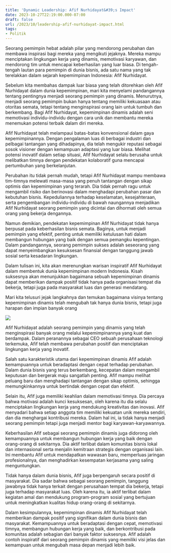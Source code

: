 ```yaml
---
title: 'Dynamic Leadership: Afif Nurhidayat&#39;s Impact'
date: 2023-10-27T22:19:00.000-07:00
draft: false
url: /2023/10/leadership-afif-nurhidayat-impact.html
tags: 
- Politik
---
```


  

Seorang pemimpin hebat adalah pilar yang mendorong perubahan dan membawa inspirasi bagi mereka yang mengikuti jejaknya. Mereka mampu menciptakan lingkungan kerja yang dinamis, memotivasi karyawan, dan mendorong tim untuk mencapai keberhasilan yang luar biasa. Di tengah-tengah lautan para pemimpin di dunia bisnis, ada satu nama yang tak terelakkan dalam sejarah kepemimpinan Indonesia: Afif Nurhidayat.

  

Sebelum kita membahas dampak luar biasa yang telah ditorehkan oleh Afif Nurhidayat dalam dunia kepemimpinan, mari kita menyelami pandangannya tentang pentingnya menjadi seorang pemimpin yang dinamis. Menurutnya, menjadi seorang pemimpin bukan hanya tentang memiliki kekuasaan atau otoritas semata, tetapi tentang menginspirasi orang lain untuk tumbuh dan berkembang. Bagi Afif Nurhidayat, kepemimpinan dinamis adalah seni memotivasi individu-individu dengan cara unik dan membantu mereka menemukan potensi terbaik dalam diri mereka.

  

Afif Nurhidayat telah melampaui batas-batas konvensional dalam gaya kepemimpinannya. Dengan pengalaman luas di berbagai industri dan pelbagai tantangan yang dihadapinya, dia telah mengukir reputasi sebagai sosok visioner dengan kemampuan adaptasi yang luar biasa. Melihat potensi inovatif dalam setiap situasi, Afif Nurhidayat selalu berusaha untuk melibatkan timnya dengan pendekatan kolaboratif guna mencapai pertumbuhan yang berkelanjutan.

  

Perubahan itu tidak pernah mudah, tetapi Afif Nurhidayat mampu membawa tim-timnya melewati masa-masa yang penuh tantangan dengan sikap optimis dan kepemimpinan yang terarah. Dia tidak pernah ragu untuk mengambil risiko dan berinovasi dalam menghadapi perubahan pasar dan kebutuhan bisnis. Kepeduliannya terhadap keselamatan, kesejahteraan, serta pengembangan individu-individu di bawah naungannya menjadikan Afif Nurhidayat seorang pemimpin yang dicintai dan dihormati oleh semua orang yang bekerja dengannya.

  

Namun demikian, pendekatan kepemimpinan Afif Nurhidayat tidak hanya berpusat pada keberhasilan bisnis semata. Baginya, untuk menjadi pemimpin yang efektif, penting untuk memiliki ketulusan hati dalam membangun hubungan yang baik dengan semua pemangku kepentingan. Dalam pandangannya, seorang pemimpin sukses adalah seseorang yang dapat menyeimbangkan kesuksesan finansial dengan tanggung jawab sosial serta kesadaran lingkungan.

  

Dalam tulisan ini, kita akan merenungkan warisan inspiratif Afif Nurhidayat dalam membentuk dunia kepemimpinan modern Indonesia. Kisah suksesnya akan menunjukkan bagaimana sebuah kepemimpinan dinamis dapat memberikan dampak positif tidak hanya pada organisasi tempat dia bekerja, tetapi juga pada masyarakat luas dan generasi mendatang.

  

Mari kita telusuri jejak langkahnya dan temukan bagaimana visinya tentang kepemimpinan dinamis telah mengubah tak hanya dunia bisnis, tetapi juga harapan dan impian banyak orang

  

![](https://cdn2.tstatic.net/tribunnewswiki/foto/bank/images/h-afif-nurhidayat-sag.jpg)

  

Afif Nurhidayat adalah seorang pemimpin yang dinamis yang telah menginspirasi banyak orang melalui kepemimpinannya yang kuat dan berdampak. Dalam peranannya sebagai CEO sebuah perusahaan teknologi terkemuka, Afif telah membawa perubahan positif dan menciptakan lingkungan kerja yang inovatif.

  

Salah satu karakteristik utama dari kepemimpinan dinamis Afif adalah kemampuannya untuk beradaptasi dengan cepat terhadap perubahan. Dalam dunia bisnis yang terus berkembang, kecepatan dalam mengambil keputusan dan bergerak maju sangatlah penting. Afif mampu melihat peluang baru dan menghadapi tantangan dengan sikap optimis, sehingga memungkinkannya untuk bertindak dengan cepat dan efektif.

  

Selain itu, Afif juga memiliki keahlian dalam memotivasi timnya. Dia percaya bahwa motivasi adalah kunci kesuksesan, oleh karena itu dia selalu menciptakan lingkungan kerja yang mendukung kreativitas dan inovasi. Afif menyadari bahwa setiap anggota tim memiliki kekuatan unik mereka sendiri, dan dia menghargai kontribusi mereka. Dalam hal ini, ia tidak hanya menjadi seorang pemimpin tetapi juga menjadi mentor bagi karyawan-karyawannya.

  

Keberhasilan Afif sebagai seorang pemimpin dinamis juga didorong oleh kemampuannya untuk membangun hubungan kerja yang baik dengan orang-orang di sekitarnya. Dia aktif terlibat dalam komunitas bisnis lokal dan internasional serta menjalin kemitraan strategis dengan organisasi lain. Ini membantu Afif untuk mendapatkan wawasan baru, memperluas jaringan profesionalnya, dan menghadirkan kesempatan kerjasama yang saling menguntungkan.

  

Tidak hanya dalam dunia bisnis, Afif juga berpengaruh secara positif di masyarakat. Dia sadar bahwa sebagai seorang pemimpin, tanggung jawabnya tidak hanya terkait dengan perusahaan tempat dia bekerja, tetapi juga terhadap masyarakat luas. Oleh karena itu, ia aktif terlibat dalam kegiatan amal dan mendukung program-program sosial yang bertujuan untuk meningkatkan kualitas hidup orang-orang di sekitarnya.

  

Dalam kesimpulannya, kepemimpinan dinamis Afif Nurhidayat telah memberikan dampak positif yang signifikan dalam dunia bisnis dan masyarakat. Kemampuannya untuk beradaptasi dengan cepat, memotivasi timnya, membangun hubungan kerja yang baik, dan berkontribusi pada komunitas adalah sebagian dari banyak faktor suksesnya. Afif adalah contoh inspiratif dari seorang pemimpin dinamis yang memiliki visi jelas dan kemampuan untuk mengubah masa depan menjadi lebih baik.